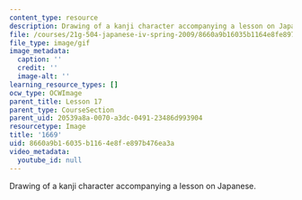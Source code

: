 ```yaml
---
content_type: resource
description: Drawing of a kanji character accompanying a lesson on Japanese.
file: /courses/21g-504-japanese-iv-spring-2009/8660a9b16035b1164e8fe897b476ea3a_1669.gif
file_type: image/gif
image_metadata:
  caption: ''
  credit: ''
  image-alt: ''
learning_resource_types: []
ocw_type: OCWImage
parent_title: Lesson 17
parent_type: CourseSection
parent_uid: 20539a8a-0070-a3dc-0491-23486d993904
resourcetype: Image
title: '1669'
uid: 8660a9b1-6035-b116-4e8f-e897b476ea3a
video_metadata:
  youtube_id: null
---
```

Drawing of a kanji character accompanying a lesson on Japanese.

